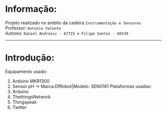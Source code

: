 # Informação:
Projeto realizado no ambito da cadeira `Instrumentação e Sensores`  
Professor: `Antonio Valente`  
Autores: `Daniel Andronic - 67723 e Filipe Santos - 66539`  
_____________________________________________________________

# Introdução:
Equipamento usado: 
  1. Arduino MKR1300 
  2. Sensor pH -> Marca:DfRobot|Modelo: SEN0161
Plataformas usadas:
  1. Arduino
  2. ThethingsNetwork
  3. Thingspeak
  4. Twitter

